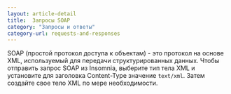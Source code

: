 ```yaml
---
layout: article-detail
title:  Запросы SOAP
category: "Запросы и ответы"
category-url: requests-and-responses
---
```


SOAP (простой протокол доступа к объектам) - это протокол на основе XML, используемый для передачи структурированных данных. Чтобы отправить запрос SOAP из Insomnia, выберите тип тела XML и установите для заголовка Content-Type значение `text/xml`. Затем создайте свое тело XML по мере необходимости.
